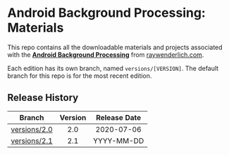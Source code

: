 # Android Background Processing: Materials

This repo contains all the downloadable materials and projects associated with the **[Android Background Processing](https://www.raywenderlich.com/library)** from [raywenderlich.com](https://www.raywenderlich.com).

Each edition has its own branch, named `versions/[VERSION]`. The default branch for this repo is for the most recent edition.

## Release History

| Branch                                                                                | Version | Release Date |
| ------------------------------------------------------------------------------------- |:-------:|:------------:|
| [versions/2.0](https://github.com/raywenderlich/video-abp-materials/tree/versions/2.0) | 2.0     | 2020-07-06   |
| [versions/2.1](https://github.com/raywenderlich/video-abp-materials/tree/versions/2.1) | 2.1     | YYYY-MM-DD   |